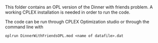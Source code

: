 This folder contains an OPL version of the Dinner with friends problem.
A working CPLEX installation is needed in order to run the code.

The code can be run through CPLEX Optimization studio or through the command line with

```
oplrun DinnerWithFriendsOPL.mod <name of datafile>.dat
```
